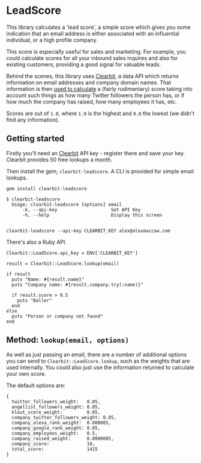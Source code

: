 # LeadScore

This library calculates a 'lead score', a simple score which gives you some indication that an email address is either associated with an influential individual, or a high profile company.

This score is especially useful for sales and marketing. For example, you could calculate scores for all your inbound sales inquires and also for existing customers, providing a good signal for valuable leads.

Behind the scenes, this library uses [Clearbit](https://clearbit.co), a data API which returns information on email addresses and company domain names. That information is then [used to calculate](https://github.com/maccman/clearbit-lead_score/blob/master/lib/clearbit/lead_score.rb#L53) a (fairly rudimentary) score taking into account such things as how many Twitter followers the person has, or if how much the company has raised, how many employees it has, etc.

Scores are out of `1.0`, where `1.0` is the highest and `0.0` the lowest (we didn't find any information).

## Getting started

Firstly you'll need an [Clearbit](https://clearbit.co) API key - register there and save your key. Clearbit provides 50 free lookups a month.

Then install the gem, `clearbit-leadscore`. A CLI is provided for simple email lookups.

    gem install clearbit-leadscore

    $ clearbit-leadscore
      Usage: clearbit-leadscore [options] email
          -k, --api-key                    Set API Key
          -h, --help                       Display this screen


    clearbit-leadscore --api-key CLEARBIT_KEY alex@alexmaccaw.com

There's also a Ruby API.

    Clearbit::LeadScore.api_key = ENV['CLEARBIT_KEY']

    result = Clearbit::LeadScore.lookup(email)

    if result
      puts "Name: #{result.name}"
      puts "Company name: #{result.company.try(:name)}"

      if result.score > 0.5
        puts "Baller"
      end
    else
      puts "Person or company not found"
    end


## Method: `lookup(email, options)`

As well as just passing an email, there are a number of additional options you can send to `Clearbit::LeadScore.lookup`, such as the weights that are used internally. You could also just use the information returned to calculate your own score.

The default options are:

    {
      twitter_followers_weight:   0.05,
      angellist_followers_weight: 0.05,
      klout_score_weight:         0.05,
      company_twitter_followers_weight: 0.05,
      company_alexa_rank_weight:  0.000005,
      company_google_rank_weight: 0.05,
      company_employees_weight:   0.5,
      company_raised_weight:      0.0000005,
      company_score:              10,
      total_score:                1415
    }
